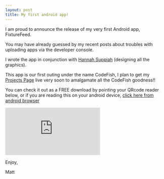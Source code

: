 ```yaml
---
layout: post
title: My first android app!
---
```


I am proud to announce the release of my very first Android app,
FixtureFeed.

You may have already guessed by my recent posts about troubles with
uploading apps via the developer console.

I wrote the app in conjunction with [Hannah
Suppiah](http://hannahsuppiah.blogspot.com/) (designing all the
graphics).

This app is our first outing under the name CodeFish, I plan to get my
[Projects Page](http://matt-reid.co.uk/projects.php) live very soon to
amalgamate all the CodeFish goodness!!

You can check it out as a FREE download by pointing your QRcode reader
below, or if you are reading this on your android device, [click here
from android browser](market://search?q=pname:org.codefish.fixturefeed)

![Download
FixtureFeed](http://qrcode.kaywa.com/img.php?s=8&d=market:%2F%2Fsearch%3Fq%3Dpname:org.codefish.fixturefeed)

Enjoy,

Matt

 









